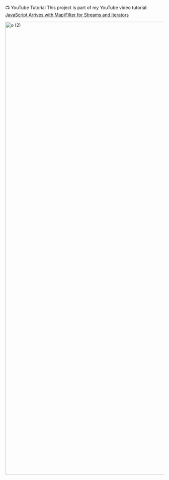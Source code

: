 📺 YouTube Tutorial
This project is part of my YouTube video tutorial: [JavaScript Arrives with Map/Filter for Streams and Iterators](https://ewbr.cc/novas-funcoes-js-streams)

<img width="2560" height="1440" alt="o (2)" src="https://github.com/user-attachments/assets/a2470174-c491-49da-97ab-9a48a354aabf" />
